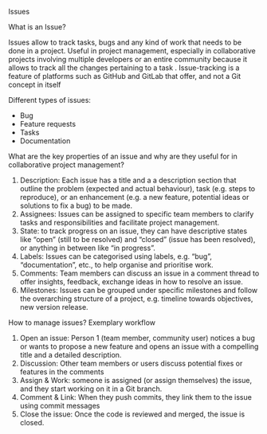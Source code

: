 Issues

What is an Issue?

Issues allow to track tasks, bugs and any kind of work that needs to be done in a project. Useful in project management, especially in collaborative projects involving multiple developers or an entire community because it allows to track all the changes pertaining to a task . Issue-tracking is a feature of platforms such as GitHub and GitLab that offer, and not a Git concept in itself

Different types of issues:
- Bug
- Feature requests
- Tasks
- Documentation


What are the key properties of an issue and why are they useful for in collaborative project management?

1. Description: Each issue has a title and a a description section that outline the problem (expected and actual behaviour), task (e.g. steps to reproduce), or an enhancement (e.g. a new feature, potential ideas or solutions to fix a bug) to be made. 
2. Assignees: Issues can be assigned to specific team members to clarify tasks and responsibilities and facilitate project management. 
3. State: to track progress on an issue, they can have descriptive states like “open” (still to be resolved) and “closed” (issue has been resolved), or anything in between like “in progress”.
4. Labels: Issues can be categorised using labels, e.g. “bug”, “documentation”, etc., to help organise and prioritise work.
5. Comments: Team members can discuss an issue in a comment thread to offer insights, feedback, exchange ideas in how to resolve an issue.
6. Milestones: Issues can be grouped under specific milestones and follow the overarching structure of a project, e.g. timeline towards objectives, new version release. 


How to manage issues? Exemplary workflow

1. Open an issue: Person 1 (team member, community user) notices a bug or wants to propose a new feature and opens an issue with a compelling title and a detailed description. 
2. Discussion: Other team members or users discuss potential fixes or features in the comments
3. Assign & Work: someone is assigned (or assign themselves) the issue, and they start working on it in a Git branch. 
4. Comment & Link: When they push commits, they link them to the issue using commit messages
5. Close the issue: Once the code is reviewed and merged, the issue is closed. 
